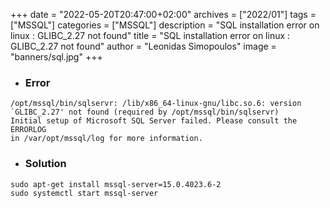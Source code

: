 +++
date = "2022-05-20T20:47:00+02:00"
archives = ["2022/01"]
tags = ["MSSQL"]
categories = ["MSSQL"]
description = "SQL installation error on linux : GLIBC_2.27 not found"
title = "SQL installation error on linux : GLIBC_2.27 not found"
author = "Leonidas Simopoulos"
image = "banners/sql.jpg"
+++


* ### Error

```
/opt/mssql/bin/sqlservr: /lib/x86_64-linux-gnu/libc.so.6: version `GLIBC_2.27' not found (required by /opt/mssql/bin/sqlservr)
Initial setup of Microsoft SQL Server failed. Please consult the ERRORLOG
in /var/opt/mssql/log for more information.
```

* ### Solution

```
sudo apt-get install mssql-server=15.0.4023.6-2   
sudo systemctl start mssql-server 
```
